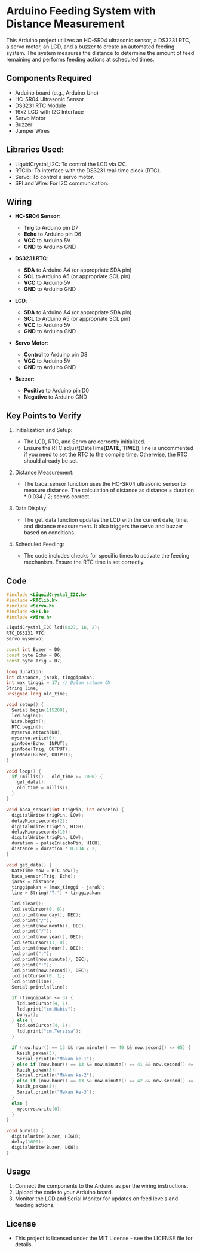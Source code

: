# Arduino Feeding System with Distance Measurement

This Arduino project utilizes an HC-SR04 ultrasonic sensor, a DS3231 RTC, a servo motor, an LCD, and a buzzer to create an automated feeding system. The system measures the distance to determine the amount of feed remaining and performs feeding actions at scheduled times.

## Components Required

- Arduino board (e.g., Arduino Uno)
- HC-SR04 Ultrasonic Sensor
- DS3231 RTC Module
- 16x2 LCD with I2C Interface
- Servo Motor
- Buzzer
- Jumper Wires

## Libraries Used:

- LiquidCrystal_I2C: To control the LCD via I2C.
- RTClib: To interface with the DS3231 real-time clock (RTC).
- Servo: To control a servo motor.
- SPI and Wire: For I2C communication.

## Wiring

- **HC-SR04 Sensor**:

  - **Trig** to Arduino pin D7
  - **Echo** to Arduino pin D6
  - **VCC** to Arduino 5V
  - **GND** to Arduino GND

- **DS3231 RTC**:

  - **SDA** to Arduino A4 (or appropriate SDA pin)
  - **SCL** to Arduino A5 (or appropriate SCL pin)
  - **VCC** to Arduino 5V
  - **GND** to Arduino GND

- **LCD**:

  - **SDA** to Arduino A4 (or appropriate SDA pin)
  - **SCL** to Arduino A5 (or appropriate SCL pin)
  - **VCC** to Arduino 5V
  - **GND** to Arduino GND

- **Servo Motor**:

  - **Control** to Arduino pin D8
  - **VCC** to Arduino 5V
  - **GND** to Arduino GND

- **Buzzer**:
  - **Positive** to Arduino pin D0
  - **Negative** to Arduino GND

## Key Points to Verify

1. Initialization and Setup:

   - The LCD, RTC, and Servo are correctly initialized.
   - Ensure the RTC.adjust(DateTime(**DATE**, **TIME**)); line is uncommented if you need to set the RTC to the compile time. Otherwise, the RTC should already be set.

2. Distance Measurement:

   - The baca_sensor function uses the HC-SR04 ultrasonic sensor to measure distance. The calculation of distance as distance = duration \* 0.034 / 2; seems correct.

3. Data Display:

   - The get_data function updates the LCD with the current date, time, and distance measurement. It also triggers the servo and buzzer based on conditions.

4. Scheduled Feeding:
   - The code includes checks for specific times to activate the feeding mechanism. Ensure the RTC time is set correctly.

## Code

```cpp
#include <LiquidCrystal_I2C.h>
#include <RTClib.h>
#include <Servo.h>
#include <SPI.h>
#include <Wire.h>

LiquidCrystal_I2C lcd(0x27, 16, 2);
RTC_DS3231 RTC;
Servo myservo;

const int Buzer = D0;
const byte Echo = D6;
const byte Trig = D7;

long duration;
int distance, jarak, tinggipakan;
int max_tinggi = 17; // Dalam satuan CM
String line;
unsigned long old_time;

void setup() {
  Serial.begin(115200);
  lcd.begin();
  Wire.begin();
  RTC.begin();
  myservo.attach(D8);
  myservo.write(0);
  pinMode(Echo, INPUT);
  pinMode(Trig, OUTPUT);
  pinMode(Buzer, OUTPUT);
}

void loop() {
  if (millis() - old_time >= 1000) {
    get_data();
    old_time = millis();
  }
}

void baca_sensor(int trigPin, int echoPin) {
  digitalWrite(trigPin, LOW);
  delayMicroseconds(2);
  digitalWrite(trigPin, HIGH);
  delayMicroseconds(10);
  digitalWrite(trigPin, LOW);
  duration = pulseIn(echoPin, HIGH);
  distance = duration * 0.034 / 2;
}

void get_data() {
  DateTime now = RTC.now();
  baca_sensor(Trig, Echo);
  jarak = distance;
  tinggipakan = (max_tinggi - jarak);
  line = String("T:") + tinggipakan;

  lcd.clear();
  lcd.setCursor(0, 0);
  lcd.print(now.day(), DEC);
  lcd.print("/");
  lcd.print(now.month(), DEC);
  lcd.print("/");
  lcd.print(now.year(), DEC);
  lcd.setCursor(11, 0);
  lcd.print(now.hour(), DEC);
  lcd.print(":");
  lcd.print(now.minute(), DEC);
  lcd.print(":");
  lcd.print(now.second(), DEC);
  lcd.setCursor(0, 1);
  lcd.print(line);
  Serial.println(line);

  if (tinggipakan <= 3) {
    lcd.setCursor(4, 1);
    lcd.print("cm,Habis");
    bunyi();
  } else {
    lcd.setCursor(4, 1);
    lcd.print("cm,Tersisa");
  }

  if (now.hour() == 13 && now.minute() == 40 && now.second() <= 05) {
    kasih_pakan(3);
    Serial.println("Makan ke-1");
  } else if (now.hour() == 13 && now.minute() == 41 && now.second() <= 05) {
    kasih_pakan(3);
    Serial.println("Makan ke-2");
  } else if (now.hour() == 13 && now.minute() == 42 && now.second() <= 05) {
    kasih_pakan(3);
    Serial.println("Makan ke-3");
  }
  else {
    myservo.write(0);
  }
}

void bunyi() {
  digitalWrite(Buzer, HIGH);
  delay(1000);
  digitalWrite(Buzer, LOW);
}
```

## Usage

1. Connect the components to the Arduino as per the wiring instructions.
2. Upload the code to your Arduino board.
3. Monitor the LCD and Serial Monitor for updates on feed levels and feeding actions.

## License

- This project is licensed under the MIT License - see the LICENSE file for details.
